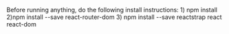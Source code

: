 Before running anything, do the following install instructions: 1) npm install 2)npm install --save react-router-dom 3) npm install --save reactstrap react react-dom
